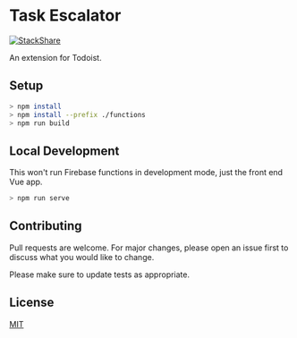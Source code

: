 # Task Escalator

[![StackShare](http://img.shields.io/badge/tech-stack-0690fa.svg?style=flat)](https://stackshare.io/benscrane/task-escalator)

An extension for Todoist.

## Setup

```bash
> npm install
> npm install --prefix ./functions
> npm run build
```


## Local Development

This won't run Firebase functions in development mode, just the front end Vue app.

```bash
> npm run serve
```

## Contributing
Pull requests are welcome. For major changes, please open an issue first to discuss what you would like to change.

Please make sure to update tests as appropriate.

## License
[MIT](https://choosealicense.com/licenses/mit/)
